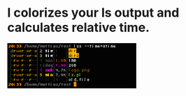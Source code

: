 l colorizes your ls output and calculates relative time.
=========

![screenshot](http://github.com/mmso/scripts/raw/master/l-screenshot.png)

